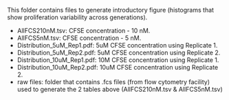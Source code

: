 This folder contains files to generate introductory figure (histograms that show proliferation variability across generations). 

* AllFCS210nM.tsv: CFSE concentration - 10 nM.
* AllFCS5nM.tsv: CFSE concentration - 5 nM.
* Distribution_5uM_Rep1.pdf: 5uM CFSE concentration using Replicate 1. 
* Distribution_5uM_Rep2.pdf: 5uM CFSE concentration using Replicate 2. 
* Distribution_10uM_Rep1.pdf: 10M CFSE concentration using Replicate 1. 
* Distribution_10uM_Rep2.pdf: 10uM CFSE concentration using Replicate 2.
* raw files: folder that contains .fcs files (from flow cytometry facility) used to generate the 2 tables above (AllFCS210nM.tsv & AllFCS5nM.tsv)  


